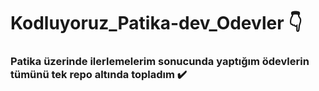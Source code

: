 # Kodluyoruz_Patika-dev_Odevler 👇
### Patika üzerinde ilerlemelerim sonucunda yaptığım ödevlerin tümünü tek repo altında topladım ✔️
